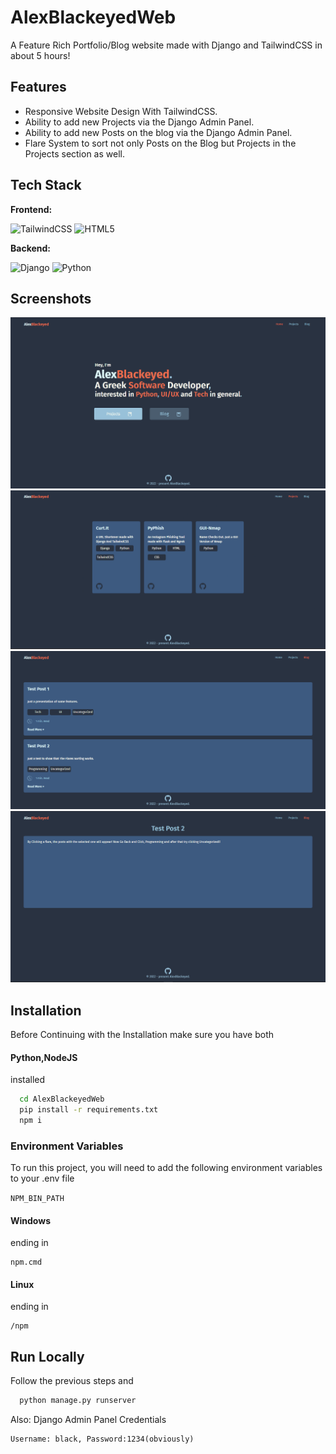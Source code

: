 
# AlexBlackeyedWeb

A Feature Rich Portfolio/Blog website made with Django and TailwindCSS in about 5 hours!


## Features

- Responsive Website Design With TailwindCSS.
- Ability to add new Projects via the Django Admin Panel.
- Ability to add new Posts on the blog via the Django Admin Panel.
- Flare System to sort not only Posts on the Blog but Projects in the Projects section as well.


## Tech Stack

**Frontend:**

![TailwindCSS](https://img.shields.io/badge/tailwindcss-%2338B2AC.svg?style=for-the-badge&logo=tailwind-css&logoColor=white)
![HTML5](https://img.shields.io/badge/html5-%23E34F26.svg?style=for-the-badge&logo=html5&logoColor=white)

**Backend:**

![Django](https://img.shields.io/badge/django-%23092E20.svg?style=for-the-badge&logo=django&logoColor=white)
![Python](https://img.shields.io/badge/python-3670A0?style=for-the-badge&logo=python&logoColor=ffdd54)



## Screenshots

<img src="/screenshots/main.png" width="600">
<img src="/screenshots/projects.png" width="600">
<img src="/screenshots/blog.png" width="600">
<img src="/screenshots/post.png" width="600">




## Installation

Before Continuing with the Installation make sure you have both
#### Python,NodeJS
installed

```bash
  cd AlexBlackeyedWeb
  pip install -r requirements.txt
  npm i
```

    
### Environment Variables

To run this project, you will need to add the following environment variables to your .env file

`NPM_BIN_PATH`

#### Windows

ending in
    
    npm.cmd

#### Linux

ending in
    
    /npm
    
## Run Locally

Follow the previous steps and

```bash
  python manage.py runserver
```
Also:
Django Admin Panel Credentials
    
    Username: black, Password:1234(obviously)
